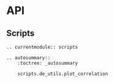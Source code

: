# API

## Scripts

```{eval-rst}
.. currentmodule:: scripts

.. autosummary::
    :toctree: _autosummary

    scripts.de_utils.plot_correlation
```